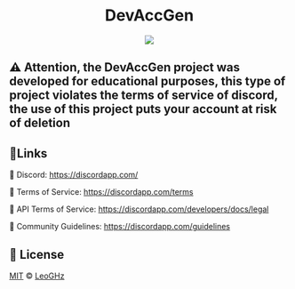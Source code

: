 <h1 align="center">DevAccGen</h1>

<p align="center">
  <a aria-label="PHP Version" href="https://php.net">
    <img src="https://img.shields.io/badge/php-7.4.1-blue"></img>
  </a>

## ⚠️ Attention, the DevAccGen project was developed for educational purposes, this type of project violates the terms of service of discord, the use of this project puts your account at risk of deletion

## 🔗Links

🔹 Discord: https://discordapp.com/

🔹 Terms of Service: https://discordapp.com/terms

🔹 API Terms of Service: https://discordapp.com/developers/docs/legal

🔹 Community Guidelines: https://discordapp.com/guidelines

## 📝 License

[MIT](./LICENSE) &copy; [LeoGHz](https://github/LeoGHz)
